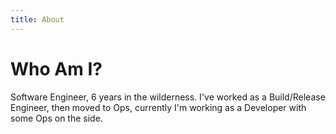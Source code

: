 ```yaml
---
title: About
---
```

# Who Am I?
Software Engineer, 6 years in the wilderness. I\'ve worked as a Build/Release Engineer, then moved to Ops, currently 
I\'m working as a Developer with some Ops on the side. 
